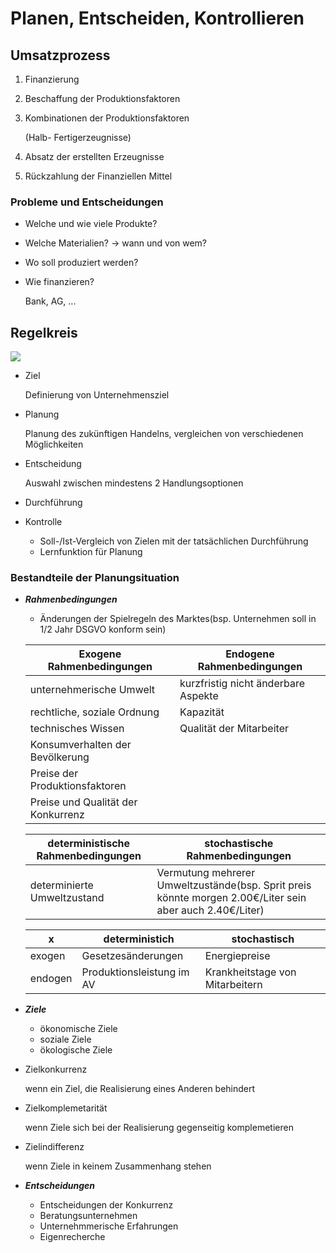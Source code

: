 # Planen, Entscheiden, Kontrollieren

## Umsatzprozess

1. Finanzierung
2. Beschaffung der Produktionsfaktoren
3. Kombinationen der Produktionsfaktoren

    (Halb- Fertigerzeugnisse)

4. Absatz der erstellten Erzeugnisse
5. Rückzahlung der Finanziellen Mittel

### Probleme und Entscheidungen

+ Welche und wie viele Produkte?
+ Welche Materialien? -> wann und von wem?
+ Wo soll produziert werden?
+ Wie finanzieren? 

    Bank, AG, ...

## Regelkreis

![](bilder/regelkreis%20bwl.png)

+ Ziel

    Definierung von Unternehmensziel

+ Planung

    Planung des zukünftigen Handelns, vergleichen von verschiedenen Möglichkeiten

+ Entscheidung

    Auswahl zwischen mindestens 2 Handlungsoptionen

+ Durchführung

+ Kontrolle

    + Soll-/Ist-Vergleich von Zielen mit der tatsächlichen Durchführung
    + Lernfunktion für Planung


### Bestandteile der Planungsituation

+ ***Rahmenbedingungen***

    + Änderungen der Spielregeln des Marktes(bsp. Unternehmen soll in 1/2 Jahr DSGVO konform sein)


    Exogene Rahmenbedingungen|Endogene Rahmenbedingungen
    -|-
    unternehmerische Umwelt|kurzfristig nicht änderbare Aspekte
    rechtliche, soziale Ordnung|Kapazität
    technisches Wissen|Qualität der Mitarbeiter
    Konsumverhalten der Bevölkerung|
    Preise der Produktionsfaktoren|
    Preise und Qualität der Konkurrenz|

    deterministische Rahmenbedingungen| stochastische Rahmenbedingungen
    -|-
    determinierte Umweltzustand|Vermutung mehrerer Umweltzustände(bsp. Sprit preis könnte morgen 2.00€/Liter sein aber auch 2.40€/Liter)


    x|deterministich|stochastisch
    -|-|-
    exogen| Gesetzesänderungen|Energiepreise
    endogen|Produktionsleistung im AV|Krankheitstage von Mitarbeitern

 + ***Ziele***
    
    + ökonomische Ziele
    + soziale Ziele
    + ökologische Ziele

+ Zielkonkurrenz

    wenn ein Ziel, die Realisierung eines Anderen behindert

+ Zielkomplemetarität

    wenn Ziele sich bei der Realisierung gegenseitig komplemetieren

+ Zielindifferenz

    wenn Ziele in keinem Zusammenhang stehen

+ ***Entscheidungen***

    + Entscheidungen der Konkurrenz
    + Beratungsunternehmen
    + Unternehmmerische Erfahrungen
    + Eigenrecherche



